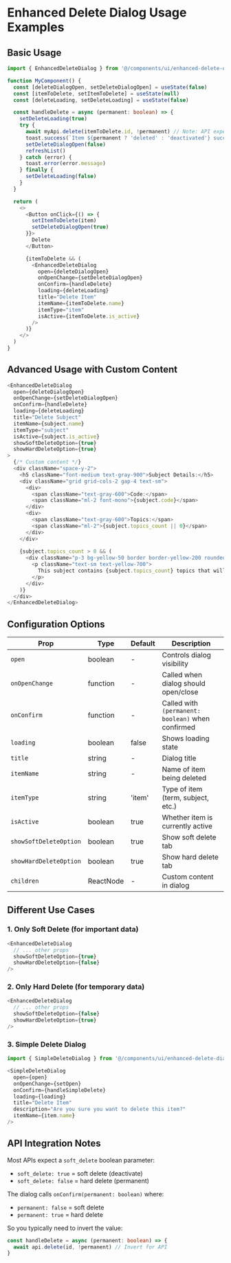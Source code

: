 # Enhanced Delete Dialog Usage Examples

## Basic Usage

```typescript
import { EnhancedDeleteDialog } from '@/components/ui/enhanced-delete-dialog'

function MyComponent() {
  const [deleteDialogOpen, setDeleteDialogOpen] = useState(false)
  const [itemToDelete, setItemToDelete] = useState(null)
  const [deleteLoading, setDeleteLoading] = useState(false)

  const handleDelete = async (permanent: boolean) => {
    setDeleteLoading(true)
    try {
      await myApi.delete(itemToDelete.id, !permanent) // Note: API expects softDelete boolean
      toast.success(`Item ${permanent ? 'deleted' : 'deactivated'} successfully`)
      setDeleteDialogOpen(false)
      refreshList()
    } catch (error) {
      toast.error(error.message)
    } finally {
      setDeleteLoading(false)
    }
  }

  return (
    <>
      <Button onClick={() => {
        setItemToDelete(item)
        setDeleteDialogOpen(true)
      }}>
        Delete
      </Button>

      {itemToDelete && (
        <EnhancedDeleteDialog
          open={deleteDialogOpen}
          onOpenChange={setDeleteDialogOpen}
          onConfirm={handleDelete}
          loading={deleteLoading}
          title="Delete Item"
          itemName={itemToDelete.name}
          itemType="item"
          isActive={itemToDelete.is_active}
        />
      )}
    </>
  )
}
```

## Advanced Usage with Custom Content

```typescript
<EnhancedDeleteDialog
  open={deleteDialogOpen}
  onOpenChange={setDeleteDialogOpen}
  onConfirm={handleDelete}
  loading={deleteLoading}
  title="Delete Subject"
  itemName={subject.name}
  itemType="subject"
  isActive={subject.is_active}
  showSoftDeleteOption={true}
  showHardDeleteOption={true}
>
  {/* Custom content */}
  <div className="space-y-2">
    <h5 className="font-medium text-gray-900">Subject Details:</h5>
    <div className="grid grid-cols-2 gap-4 text-sm">
      <div>
        <span className="text-gray-600">Code:</span>
        <span className="ml-2 font-mono">{subject.code}</span>
      </div>
      <div>
        <span className="text-gray-600">Topics:</span>
        <span className="ml-2">{subject.topics_count || 0}</span>
      </div>
    </div>
    
    {subject.topics_count > 0 && (
      <div className="p-3 bg-yellow-50 border border-yellow-200 rounded-lg">
        <p className="text-sm text-yellow-700">
          This subject contains {subject.topics_count} topics that will also be affected.
        </p>
      </div>
    )}
  </div>
</EnhancedDeleteDialog>
```

## Configuration Options

| Prop | Type | Default | Description |
|------|------|---------|-------------|
| `open` | boolean | - | Controls dialog visibility |
| `onOpenChange` | function | - | Called when dialog should open/close |
| `onConfirm` | function | - | Called with `(permanent: boolean)` when confirmed |
| `loading` | boolean | false | Shows loading state |
| `title` | string | - | Dialog title |
| `itemName` | string | - | Name of item being deleted |
| `itemType` | string | 'item' | Type of item (term, subject, etc.) |
| `isActive` | boolean | true | Whether item is currently active |
| `showSoftDeleteOption` | boolean | true | Show soft delete tab |
| `showHardDeleteOption` | boolean | true | Show hard delete tab |
| `children` | ReactNode | - | Custom content in dialog |

## Different Use Cases

### 1. Only Soft Delete (for important data)
```typescript
<EnhancedDeleteDialog
  // ... other props
  showSoftDeleteOption={true}
  showHardDeleteOption={false}
/>
```

### 2. Only Hard Delete (for temporary data)
```typescript
<EnhancedDeleteDialog
  // ... other props
  showSoftDeleteOption={false}
  showHardDeleteOption={true}
/>
```

### 3. Simple Delete Dialog
```typescript
import { SimpleDeleteDialog } from '@/components/ui/enhanced-delete-dialog'

<SimpleDeleteDialog
  open={open}
  onOpenChange={setOpen}
  onConfirm={handleSimpleDelete}
  loading={loading}
  title="Delete Item"
  description="Are you sure you want to delete this item?"
  itemName={item.name}
/>
```

## API Integration Notes

Most APIs expect a `soft_delete` boolean parameter:
- `soft_delete: true` = soft delete (deactivate)
- `soft_delete: false` = hard delete (permanent)

The dialog calls `onConfirm(permanent: boolean)` where:
- `permanent: false` = soft delete
- `permanent: true` = hard delete

So you typically need to invert the value:
```typescript
const handleDelete = async (permanent: boolean) => {
  await api.delete(id, !permanent) // Invert for API
}
```